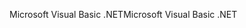 <span data-ttu-id="28b6a-101">Microsoft Visual Basic .NET</span><span class="sxs-lookup"><span data-stu-id="28b6a-101">Microsoft Visual Basic .NET</span></span>